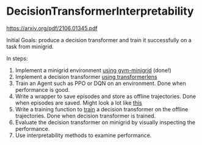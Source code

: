 # DecisionTransformerInterpretability

https://arxiv.org/pdf/2106.01345.pdf

Initial Goals: produce a decision transformer and train it successfully on a task from minigrid. 

In steps:
1. Implement a minigrid environment [using gym-minigrid](https://github.com/Farama-Foundation/Minigrid) (done!)
2. Implement a decision transformer [using transformerlens](https://github.com/neelnanda-io/TransformerLens) 
3. Train an Agent such as PPO or DQN on an environment. Done when performance is good. 
4. Write a wrapper to save episodes and store as offline trajectories. Done when episodes are saved. Might look a lot like [this](https://github.com/Farama-Foundation/D4RL/blob/master/scripts/generation/generate_minigrid_fourroom_data.py)
5. Write a training function to [train](https://github.com/kzl/decision-transformer/blob/master/gym/decision_transformer/training/act_trainer.py) a decision transformer on the offline trajectories. Done when decision transformer is trained. 
6. Evaluate the decision transformer on minigrid by visually inspecting the performance.
7. Use interpretability methods to examine performance.

